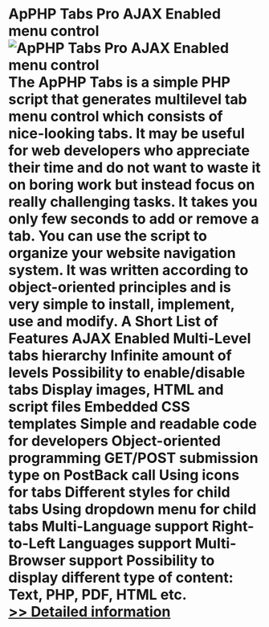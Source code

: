 # ApPHP Tabs Pro AJAX Enabled menu control<br />![ApPHP Tabs Pro AJAX Enabled menu control](https://mycommerce.akamaized.net/api/pimages/P300367075/BIG/300367075.PNG)<br />The ApPHP Tabs is a simple PHP script that generates multilevel tab menu control which consists of nice-looking tabs. It may be useful for web developers who appreciate their time and do not want to waste it on boring work but instead focus on really challenging tasks. It takes you only few seconds to add or remove a tab. You can use the script to organize your website navigation system. It was written according to object-oriented principles and is very simple to install, implement, use and modify. A Short List of Features AJAX Enabled Multi-Level tabs hierarchy Infinite amount of levels Possibility to enable/disable tabs Display images, HTML and script files Embedded CSS templates Simple and readable code for developers Object-oriented programming GET/POST submission type on PostBack call Using icons for tabs Different styles for child tabs Using dropdown menu for child tabs Multi-Language support Right-to-Left Languages support Multi-Browser support Possibility to display different type of content: Text, PHP, PDF, HTML etc.<br />[>> Detailed information](https://secure.shareit.com/shareit/product.html?productid=300367075&affiliateid=200057808)